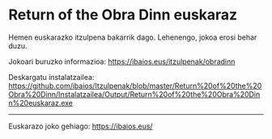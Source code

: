 Return of the Obra Dinn euskaraz
================================

Hemen euskarazko itzulpena bakarrik dago. Lehenengo, jokoa erosi behar duzu.

Jokoari buruzko informazioa: https://ibaios.eus/itzulpenak/obradinn

Deskargatu instalatzailea: https://github.com/ibaios/Itzulpenak/blob/master/Return%20of%20the%20Obra%20Dinn/Instalatzailea/Output/Return%20of%20the%20Obra%20Dinn%20euskaraz.exe

---

Euskarazo joko gehiago: https://ibaios.eus/
